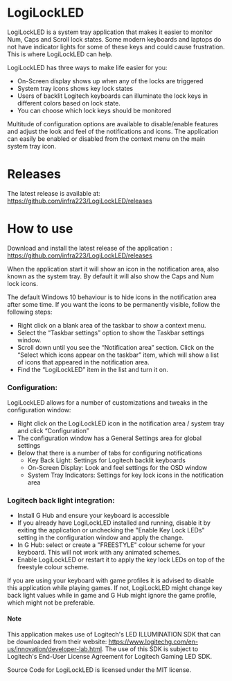 # LogiLockLED
LogiLockLED is a system tray application that makes it easier to monitor Num, Caps and Scroll lock states.  Some modern keyboards and laptops do not have indicator lights for some of these keys and could cause frustration.  This is where LogiLockLED can help.

LogiLockLED has three ways to make life easier for you:
- On-Screen display shows up when any of the locks are triggered
- System tray icons shows key lock states
- Users of backlit Logitech keyboards can illuminate the lock keys in different colors based on lock state.
- You can choose which lock keys should be monitored

Multitude of configuration options are available to disable/enable features and adjust the look and feel of the notifications and icons.  The application can easily be enabled or disabled from the context menu on the main system tray icon.


# Releases
The latest release is available at: 
https://github.com/infra223/LogiLockLED/releases


# How to use
Download and install the latest release of the application : https://github.com/infra223/LogiLockLED/releases 

When the application start it will show an icon in the notification area, also known as the system tray.  By default it will also show the Caps and Num lock icons.

The default Windows 10 behaviour is to hide icons in the notification area after some time.  If you want the icons to be permanently visible, follow the following steps:
- Right click on a blank area of the taskbar to show a context menu.
- Select the “Taskbar settings” option to show the Taskbar settings window.
- Scroll down until you see the “Notification area” section.   Click on the “Select which icons appear on the taskbar” item, which will show a list of icons that appeared in the notification area.
- Find the “LogiLockLED” item in the list and turn it on.

### Configuration:
LogiLockLED allows for a number of customizations and tweaks in the configuration window:
- Right click on the LogiLockLED icon in the notification area / system tray and click “Configuration”
- The configuration window has a General Settings  area for global settings
- Below that there is a number of tabs for configuring notifications
  - Key Back Light: Settings for Logitech backlit keyboards
  - On-Screen Display: Look and feel settings for the OSD window
  - System Tray Indicators: Settings for key lock icons in the notification area

### Logitech back light integration:
- Install G Hub and ensure your keyboard is accessible
- If you already have LogiLockLED installed and running, disable it by exiting the application or unchecking the "Enable Key Lock LEDs" setting in the configuration window and apply the change.
- In G Hub: select or create a "FREESTYLE" colour scheme for your keyboard. This will not work with any animated schemes.
- Enable LogiLockLED or restart it to apply the key lock LEDs on top of the freestyle colour scheme.

If you are using your keyboard with game profiles it is advised to disable this application while playing games.  If not, LogiLockLED might change key back light values while in game and G Hub might ignore the game profile, which might not be preferable.

#### Note
This application makes use of Logitech's LED ILLUMINATION SDK that can be downloaded from their website: https://www.logitechg.com/en-us/innovation/developer-lab.html. 
The use of this SDK is subject to Logitech's End-User License Agreement for Logitech Gaming LED SDK.

Source Code for LogiLockLED is licensed under the MIT license.
